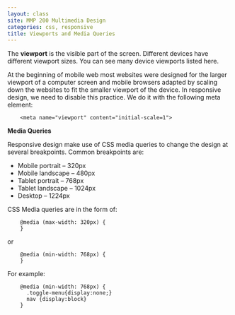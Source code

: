 ```yaml
---
layout: class
site: MMP 200 Multimedia Design
categories: css, responsive
title: Viewports and Media Queries
---
```

The **viewport** is the visible part of the screen. Different devices have different viewport sizes. You can see many device viewports listed here.

At the beginning of mobile web most websites were designed for the larger viewport of a computer screen and mobile browsers adapted by scaling down the websites to fit the smaller viewport of the device. In responsive design, we need to disable this practice. We do it with the following meta element:

        <meta name="viewport" content="initial-scale=1">

**Media Queries**

Responsive design make use of CSS media queries to change the design at several breakpoints. Common breakpoints are:

- Mobile portrait – 320px
- Mobile landscape – 480px
- Tablet portrait – 768px
- Tablet landscape – 1024px
- Desktop – 1224px

CSS Media queries are in the form of:

        @media (max-width: 320px) {
        }

or

        @media (min-width: 768px) {
        }
        
For example:

        @media (min-width: 768px) {
          .toggle-menu{display:none;}
          nav {display:block}
        }
